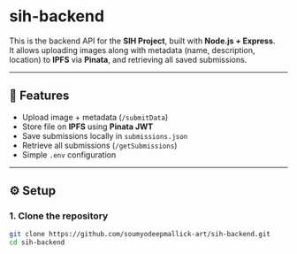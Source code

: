 # sih-backend

This is the backend API for the **SIH Project**, built with **Node.js + Express**.  
It allows uploading images along with metadata (name, description, location) to **IPFS** via **Pinata**, and retrieving all saved submissions.

---

## 🚀 Features
- Upload image + metadata (`/submitData`)
- Store file on **IPFS** using **Pinata JWT**
- Save submissions locally in `submissions.json`
- Retrieve all submissions (`/getSubmissions`)
- Simple `.env` configuration

---

## ⚙️ Setup

### 1. Clone the repository
```bash
git clone https://github.com/soumyodeepmallick-art/sih-backend.git
cd sih-backend

